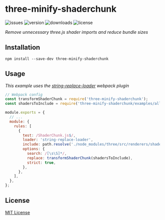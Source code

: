 # three-minify-shaderchunk

![issues](https://img.shields.io/github/issues/milan338/three-minify-shaderchunk?style=flat-square)
![version](https://img.shields.io/npm/v/three-minify-shaderchunk?style=flat-square)
![downloads](https://img.shields.io/npm/dt/three-minify-shaderchunk?style=flat-square)
![license](https://img.shields.io/github/license/milan338/three-minify-shaderchunk?style=flat-square)

*Remove unnecessary three.js shader imports and reduce bundle sizes*

## Installation

`npm install --save-dev three-minify-shaderchunk`

## Usage

*This example uses the [string-replace-loader](https://www.npmjs.com/package/string-replace-loader) webpack plugin*

```js
// Webpack config
const transformShaderChunk = require('three-minify-shaderchunk');
const shadersToInclude = require('three-minify-shaderchunk/examples/all_shaders');

module.exports = {
  // ...
  module: {
    rules: [
      {
        test: /ShaderChunk.js$/,
        loader: 'string-replace-loader',
        include: path.resolve('./node_modules/three/src/renderers/shaders'),
        options: {
          search: /[\s\S]*/,
          replace: transformShaderChunk(shadersToInclude),
          strict: true,
        },
      },
    ],
  },
};

```

## License

[MIT License](https://github.com/milan338/three-minify-shaderchunk/blob/master/LICENSE)


